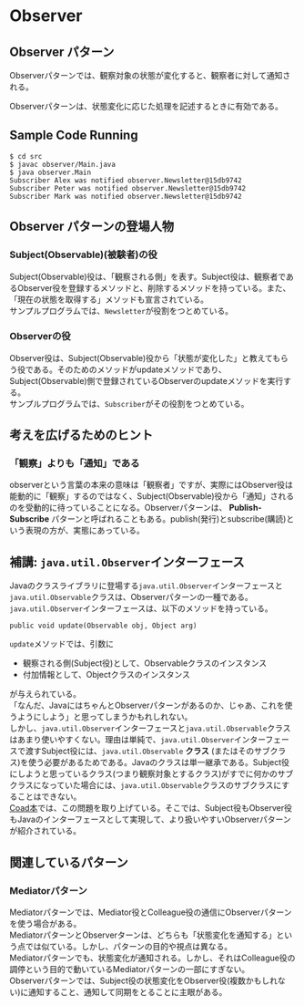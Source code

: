 # Observer

## Observer パターン
Observerパターンでは、観察対象の状態が変化すると、観察者に対して通知される。  

Observerパターンは、状態変化に応じた処理を記述するときに有効である。

## Sample Code Running

```
$ cd src
$ javac observer/Main.java
$ java observer.Main
Subscriber Alex was notified observer.Newsletter@15db9742
Subscriber Peter was notified observer.Newsletter@15db9742
Subscriber Mark was notified observer.Newsletter@15db9742
```

## Observer パターンの登場人物
### Subject(Observable)(被験者)の役
Subject(Observable)役は、「観察される側」を表す。Subject役は、観察者であるObserver役を登録するメソッドと、削除するメソッドを持っている。また、「現在の状態を取得する」メソッドも宣言されている。  
サンプルプログラムでは、`Newsletter`が役割をつとめている。  

### Observerの役
Observer役は、Subject(Observable)役から「状態が変化した」と教えてもらう役である。そのためのメソッドがupdateメソッドであり、Subject(Observable)側で登録されているObserverのupdateメソッドを実行する。  
サンプルプログラムでは、`Subscriber`がその役割をつとめている。

## 考えを広げるためのヒント
### 「観察」よりも「通知」である
observerという言葉の本来の意味は「観察者」ですが、実際にはObserver役は能動的に「観察」するのではなく、Subject(Observable)役から「通知」されるのを受動的に待っていることになる。Observerパターンは、 **Publish-Subscribe** パターンと呼ばれることもある。publish(発行)とsubscribe(購読)という表現の方が、実態にあっている。

## 補講: `java.util.Observer`インターフェース
Javaのクラスライブラリに登場する`java.util.Observer`インターフェースと`java.util.Observable`クラスは、Observerパターンの一種である。  
`java.util.Observer`インターフェースは、以下のメソッドを持っている。  

```
public void update(Observable obj, Object arg)
```

`update`メソッドでは、引数に
* 観察される側(Subject役)として、Observableクラスのインスタンス
* 付加情報として、Objectクラスのインスタンス

が与えられている。  
「なんだ、JavaにはちゃんとObserverパターンがあるのか、じゃあ、これを使うようにしよう」と思ってしまうかもれしれない。  
しかし、`java.util.Observer`インターフェースと`java.util.Observable`クラスはあまり使いやすくない。理由は単純で、`java.util.Observer`インターフェースで渡すSubject役には、`java.util.Observable` **クラス** (またはそのサブクラス)を使う必要があるためである。Javaのクラスは単一継承である。Subject役にしようと思っているクラス(つまり観察対象とするクラス)がすでに何かのサブクラスになっていた場合には、`java.util.Observable`クラスのサブクラスにすることはできない。  
[Coad本](https://www.amazon.com/Java-Design-Building-Better-Applets/dp/0139111816)では、この問題を取り上げている。そこでは、Subject役もObserver役もJavaのインターフェースとして実現して、より扱いやすいObserverパターンが紹介されている。

## 関連しているパターン
### Mediatorパターン
Mediatorパターンでは、Mediator役とColleague役の通信にObserverパターンを使う場合がある。  
MediatorパターンとObserverターンは、どちらも「状態変化を通知する」という点では似ている。しかし、パターンの目的や視点は異なる。  
Mediatorパターンでも、状態変化が通知される。しかし、それはColleague役の調停という目的で動いているMediatorパターンの一部にすぎない。  
Observerパターンでは、Subject役の状態変化をObserver役(複数かもしれない)に通知すること、通知して同期をとることに主眼がある。
